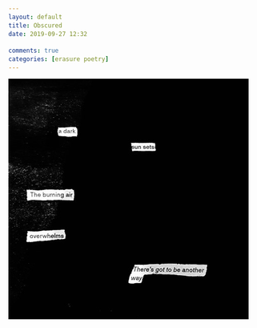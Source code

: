 ```yaml
---  
layout: default  
title: Obscured  
date: 2019-09-27 12:32  
  
comments: true  
categories: [erasure poetry]  
---  
```

<img src="/assets/images/articles/obscured.jpeg" class="responsive"><br>
